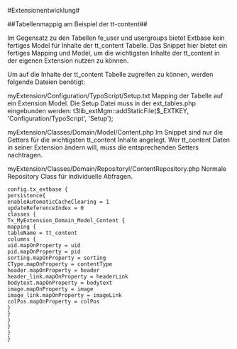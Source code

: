 #Extensionentwicklung#

##Tabellenmappig am Beispiel der tt-content##

Im Gegensatz zu den Tabellen fe_user und usergroups bietet Extbase kein fertiges Model für Inhalte der tt_content Tabelle.
Das Snippet hier bietet ein fertiges Mapping und Model, um die wichtigsten Inhalte der tt_content in der eigenen Extension nutzen zu können.

Um auf die Inhalte der tt_content Tabelle zugreifen zu können, werden folgende Dateien benötigt:

myExtension/Configuration/TypoScript/Setup.txt
Mapping der Tabelle auf ein Extension Model. Die Setup Datei muss in der ext_tables.php eingebunden werden:
t3lib_extMgm::addStaticFile($_EXTKEY, 'Configuration/TypoScript', 'Setup');

myExtension/Classes/Domain/Model/Content.php
Im Snippet sind nur die Getters für die wichtigsten tt_content Inhalte angelegt. Wer tt_content Daten in seiner Extension ändern will, muss die entsprechenden Setters nachtragen.

myExtension/Classes/Domain/Repositoryl/ContentRepository.php
Normale Repository Class für individuelle Abfragen.

````
config.tx_extbase {
persistence{
enableAutomaticCacheClearing = 1
updateReferenceIndex = 0
classes {
Tx_MyExtension_Domain_Model_Content {
mapping {
tableName = tt_content
columns {
uid.mapOnProperty = uid
pid.mapOnProperty = pid
sorting.mapOnProperty = sorting
CType.mapOnProperty = contentType
header.mapOnProperty = header
header_link.mapOnProperty = headerLink
bodytext.mapOnProperty = bodytext
image.mapOnProperty = image
image_link.mapOnProperty = imageLink
colPos.mapOnProperty = colPos
}
}
}
}
}
}
````
